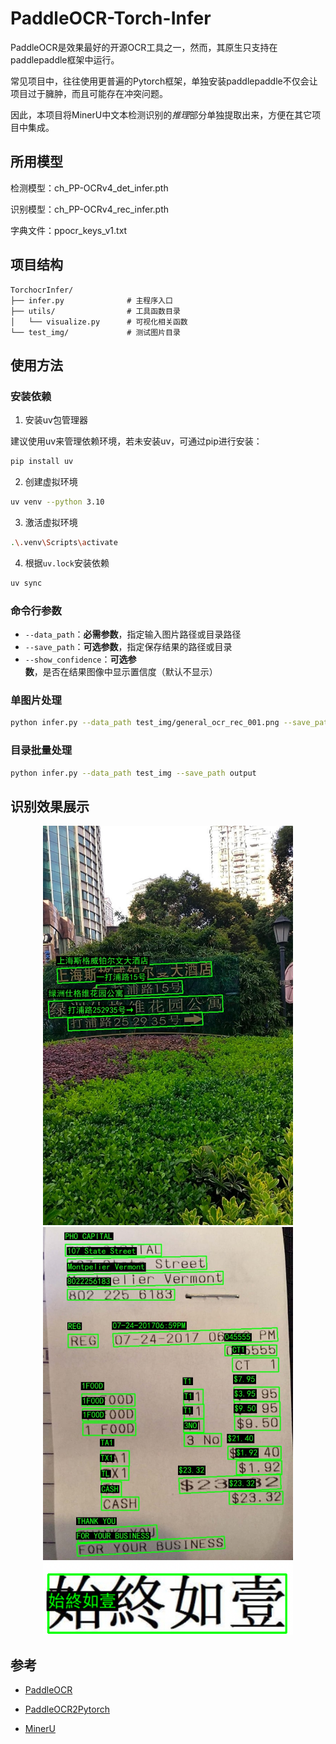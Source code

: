 # PaddleOCR-Torch-Infer


PaddleOCR是效果最好的开源OCR工具之一，然而，其原生只支持在paddlepaddle框架中运行。

常见项目中，往往使用更普遍的Pytorch框架，单独安装paddlepaddle不仅会让项目过于臃肿，而且可能存在冲突问题。

因此，本项目将MinerU中文本检测识别的*推理*部分单独提取出来，方便在其它项目中集成。

## 所用模型

检测模型：ch_PP-OCRv4_det_infer.pth

识别模型：ch_PP-OCRv4_rec_infer.pth

字典文件：ppocr_keys_v1.txt

## 项目结构

```
TorchocrInfer/
├── infer.py              # 主程序入口
├── utils/                # 工具函数目录
│   └── visualize.py      # 可视化相关函数
└── test_img/             # 测试图片目录
```

## 使用方法

### 安装依赖

1. 安装uv包管理器

建议使用uv来管理依赖环境，若未安装uv，可通过pip进行安装：
```bash
pip install uv
```

2. 创建虚拟环境
```bash
uv venv --python 3.10
```

3. 激活虚拟环境
```bash
.\.venv\Scripts\activate
```

4. 根据`uv.lock`安装依赖
```bash
uv sync
```


### 命令行参数

- `--data_path`：**必需参数**，指定输入图片路径或目录路径
- `--save_path`：**可选参数**，指定保存结果的路径或目录
- `--show_confidence`：**可选参数**，是否在结果图像中显示置信度（默认不显示）

### 单图片处理

```bash
python infer.py --data_path test_img/general_ocr_rec_001.png --save_path output/result.png
```

### 目录批量处理

```bash
python infer.py --data_path test_img --save_path output
```

## 识别效果展示

<div align="center">
  <img src="output/12_result.jpg" width="400" alt="img1">
  <img src="output/254_result.jpg" width="400" alt="img2">
  <img src="output/chinese_cht_1_result.png" width="400" alt="img3">
</div>


## 参考

- [PaddleOCR](https://github.com/PaddlePaddle/PaddleOCR)

- [PaddleOCR2Pytorch](https://github.com/frotms/PaddleOCR2Pytorch)

- [MinerU](https://github.com/opendatalab/MinerU)
